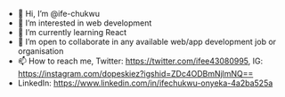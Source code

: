 - 👋 Hi, I’m @ife-chukwu
- 👀 I’m interested in web development
- 🌱 I’m currently learning React
- 💞️ I’m open to collaborate in any available web/app development job or organisation  
- 📫 How to reach me, Twitter: https://twitter.com/ifee43080995, IG: https://instagram.com/dopeskiez?igshid=ZDc4ODBmNjlmNQ==
- LinkedIn: https://www.linkedin.com/in/ifechukwu-onyeka-4a2ba525a

<!---
ife-chukwu/ife-chukwu is a ✨ special ✨ repository because its `README.md` (this file) appears on your GitHub profile.
You can click the Preview link to take a look at your changes.
--->
